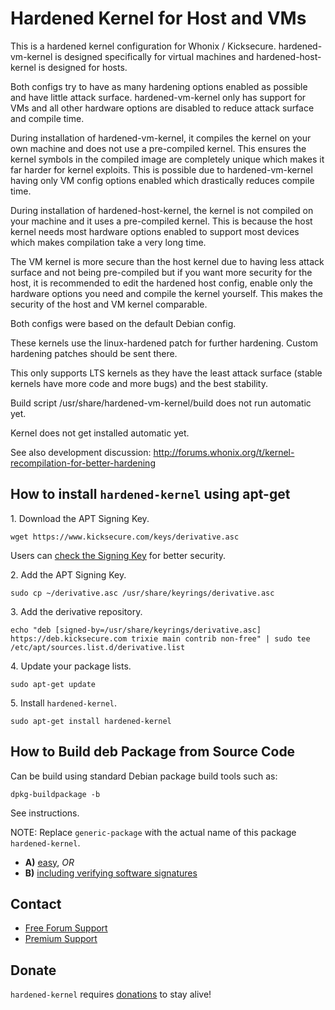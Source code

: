 # Hardened Kernel for Host and VMs #

This is a hardened kernel configuration for Whonix / Kicksecure.
hardened-vm-kernel is designed specifically for virtual machines and
hardened-host-kernel is designed for hosts.

Both configs try to have as many hardening options enabled as possible and
have little attack surface. hardened-vm-kernel only has support for VMs
and all other hardware options are disabled to reduce attack surface and
compile time.

During installation of hardened-vm-kernel, it compiles the kernel on your own
machine and does not use a pre-compiled kernel. This ensures the kernel
symbols in the compiled image are completely unique which makes it far harder
for kernel exploits. This is possible due to hardened-vm-kernel having only VM
config options enabled which drastically reduces compile time.

During installation of hardened-host-kernel, the kernel is not compiled on
your machine and it uses a pre-compiled kernel. This is because the host
kernel needs most hardware options enabled to support most devices which makes
compilation take a very long time.

The VM kernel is more secure than the host kernel due to having less attack
surface and not being pre-compiled but if you want more security for the host,
it is recommended to edit the hardened host config, enable only the hardware
options you need and compile the kernel yourself. This makes the security of
the host and VM kernel comparable.

Both configs were based on the default Debian config.

These kernels use the linux-hardened patch for further hardening. Custom
hardening patches should be
sent there.

This only supports LTS kernels as they have the least attack surface (stable
kernels have more code and more bugs) and the best stability.

Build script /usr/share/hardened-vm-kernel/build does not run automatic yet.

Kernel does not get installed automatic yet.

See also development discussion:
http://forums.whonix.org/t/kernel-recompilation-for-better-hardening

## How to install `hardened-kernel` using apt-get ##

1\. Download the APT Signing Key.

```
wget https://www.kicksecure.com/keys/derivative.asc
```

Users can [check the Signing Key](https://www.kicksecure.com/wiki/Signing_Key) for better security.

2\. Add the APT Signing Key.

```
sudo cp ~/derivative.asc /usr/share/keyrings/derivative.asc
```

3\. Add the derivative repository.

```
echo "deb [signed-by=/usr/share/keyrings/derivative.asc] https://deb.kicksecure.com trixie main contrib non-free" | sudo tee /etc/apt/sources.list.d/derivative.list
```

4\. Update your package lists.

```
sudo apt-get update
```

5\. Install `hardened-kernel`.

```
sudo apt-get install hardened-kernel
```

## How to Build deb Package from Source Code ##

Can be build using standard Debian package build tools such as:

```
dpkg-buildpackage -b
```

See instructions.

NOTE: Replace `generic-package` with the actual name of this package `hardened-kernel`.

* **A)** [easy](https://www.kicksecure.com/wiki/Dev/Build_Documentation/generic-package/easy), _OR_
* **B)** [including verifying software signatures](https://www.kicksecure.com/wiki/Dev/Build_Documentation/generic-package)

## Contact ##

* [Free Forum Support](https://forums.kicksecure.com)
* [Premium Support](https://www.kicksecure.com/wiki/Premium_Support)

## Donate ##

`hardened-kernel` requires [donations](https://www.kicksecure.com/wiki/Donate) to stay alive!
